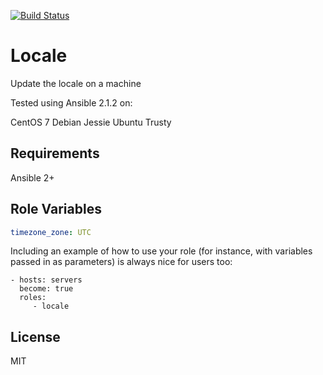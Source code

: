 [![Build Status](https://travis-ci.org/adamham/locale.svg?branch=master)](https://travis-ci.org/adamham/locale)

Locale
=========

Update the locale on a machine

Tested using Ansible 2.1.2 on:

CentOS 7
Debian Jessie
Ubuntu Trusty

Requirements
------------

Ansible 2+

Role Variables
--------------

```yaml
timezone_zone: UTC
```


Including an example of how to use your role (for instance, with variables passed in as parameters) is always nice for users too:

    - hosts: servers
      become: true
      roles:
         - locale

License
-------

MIT
